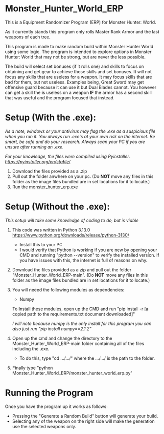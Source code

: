 # Monster_Hunter_World_ERP
This is a Equipment Randomizer Program (ERP) for Monster Hunter: World.

As it currently stands this program only rolls Master Rank Armor and the last weapons of each tree.

This program is made to make random build within Monster Hunter World using some logic. The program is intended to explore options in Monster Hunter: World that may not be strong, but are never the less possible.

The build will select set bonuses (if it rolls one) and skills to focus on obtaining and get gear to achieve those skills and set bonuses. It will not focus any skills that are useless for a weapon. It may focus skills that are bad for them, but not useless. Examples being, Great Sword may get offensive guard because it can use it but Dual Blades cannot. You however can get a skill the is useless on a weapon **IF** the armor has a second skill that was useful and the program focused that instead.

# Setup (With the .exe):

*As a note, windows or your antivirus may flag the .exe as a suspicious file when you run it. You always run .exe's at your own risk on the internet. Be smart, be safe and do your research. Always scan your PC if you are unsure after running an .exe.*

*For your knowledge, the files were compiled using Pyinstaller. https://pyinstaller.org/en/stable/*

1. Download the files provided as a .zip
2. Pull out the folder anwhere on your pc. (Do **NOT** move any files in this folder as the image files bundled are in set locations for it to locate.)
3. Run the monster_hunter_erp.exe

# Setup (Without the .exe):

*This setup will take some knowledge of coding to do, but is viable*

1. This code was written in Python 3.13.0 https://www.python.org/downloads/release/python-3130/
   - Install this to your PC
   - I would verify that Python is working if you are new by opening your CMD and running "python --version" to verify the installed version. If you have issues with this, the internet is full of reasons on why.
2. Download the files provided as a zip and pull out the folder "Monster_Hunter_World_ERP-main". (Do **NOT** move any files in this folder as the image files bundled are in set locations for it to locate.)
3. You will neeed the following modules as dependencies:
   - Numpy
     
   To Install these modules, open up the CMD and run "pip install -r [a copied path to the requirements.txt document downloaded]"

   *I will note because numpy is the only install for this program you can also just run "pip install numpy==2.1.2"*
4. Open up the cmd and change the directory to the Monster_Hunter_World_ERP-main folder containing all of the files including the .exe.
   - To do this, type "cd .../.../" where the .../.../ is the path to the folder.
5. Finally type "python Monster_Hunter_World_ERP/monster_hunter_world_erp.py"

# Running the Program

Once you have the program up it works as follows:

- Pressing the "Generate a Random Build" button will generate your build.
- Selecting any of the weapon on the right side will make the generation use the selected weapons only.

